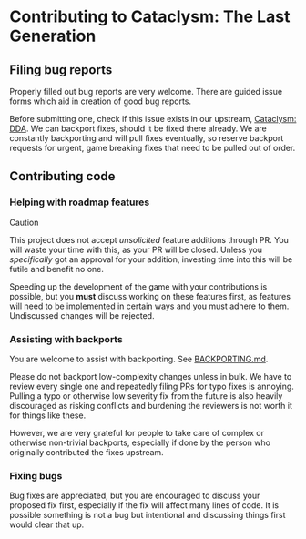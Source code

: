 # Contributing to Cataclysm: The Last Generation

## Filing bug reports

Properly filled out bug reports are very welcome.
There are guided issue forms which aid in creation of good bug reports.

Before submitting one, check if this issue exists in our upstream, [Cataclysm: DDA](https://github.com/CleverRaven/Cataclysm-DDA).
We can backport fixes, should it be fixed there already. We are constantly backporting and will pull fixes eventually, so
reserve backport requests for urgent, game breaking fixes that need to be pulled out of order.

## Contributing code

### Helping with roadmap features

> [!CAUTION]
> This project does not accept *unsolicited* feature additions through PR. You will waste your time with this, as your PR will be closed.
> Unless you *specifically* got an approval for your addition, investing time into this will be futile and benefit no one.

Speeding up the development of the game with your contributions is possible, but you **must** discuss working on these features first, as
features will need to be implemented in certain ways and you must adhere to them. Undiscussed changes will be rejected.

### Assisting with backports

You are welcome to assist with backporting. See [BACKPORTING.md](BACKPORTING.md).

Please do not backport low-complexity changes unless in bulk. We have to review every single one and repeatedly filing PRs for typo
fixes is annoying. Pulling a typo or otherwise low severity fix from the future is also heavily discouraged as risking conflicts
and burdening the reviewers is not worth it for things like these.

However, we are very grateful for people to take care of complex or otherwise non-trivial backports, especially if done by the person
who originally contributed the fixes upstream.

### Fixing bugs

Bug fixes are appreciated, but you are encouraged to discuss your proposed fix first, especially if the fix will affect many lines of code.
It is possible something is not a bug but intentional and discussing things first would clear that up.
